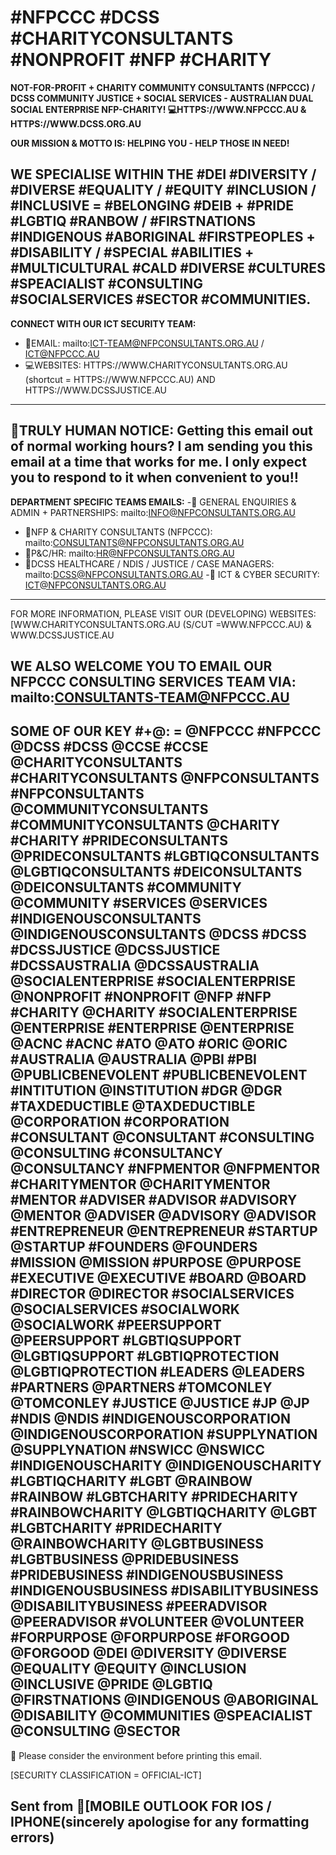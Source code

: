# #NFPCCC #DCSS #CHARITYCONSULTANTS #NONPROFIT #NFP #CHARITY

**NOT-FOR-PROFIT + CHARITY COMMUNITY CONSULTANTS (NFPCCC) / DCSS COMMUNITY JUSTICE + SOCIAL SERVICES - AUSTRALIAN DUAL SOCIAL ENTERPRISE NFP-CHARITY! 
💻HTTPS://WWW.NFPCCC.AU & HTTPS://WWW.DCSS.ORG.AU**

**OUR MISSION & MOTTO IS: HELPING YOU - HELP THOSE IN NEED!**

**WE SPECIALISE WITHIN THE #DEI #DIVERSITY / #DIVERSE #EQUALITY / #EQUITY #INCLUSION / #INCLUSIVE = #BELONGING #DEIB + #PRIDE #LGBTIQ #RANBOW / #FIRSTNATIONS #INDIGENOUS #ABORIGINAL #FIRSTPEOPLES + #DISABILITY / #SPECIAL #ABILITIES + #MULTICULTURAL #CALD #DIVERSE #CULTURES #SPEACIALIST #CONSULTING #SOCIALSERVICES #SECTOR #COMMUNITIES**. 
---------------------
**CONNECT WITH OUR ICT SECURITY TEAM:**
- 📧EMAIL: mailto:ICT-TEAM@NFPCONSULTANTS.ORG.AU / ICT@NFPCCC.AU
- 💻WEBSITES: HTTPS://WWW.CHARITYCONSULTANTS.ORG.AU (shortcut = HTTPS://WWW.NFPCCC.AU) AND HTTPS://WWW.DCSSJUSTICE.AU
---------------------
🔔TRULY HUMAN NOTICE: ​Getting this email out of normal working hours? I am sending you this email at a time that works for me. I only expect you to respond to it when convenient to you‼️
---------------------
**DEPARTMENT SPECIFIC TEAMS EMAILS:** 
-📧 GENERAL ENQUIRIES & ADMIN + PARTNERSHIPS: mailto:INFO@NFPCONSULTANTS.ORG.AU
- 📧NFP & CHARITY CONSULTANTS (NFPCCC): mailto:CONSULTANTS@NFPCONSULTANTS.ORG.AU
- 📧P&C/HR: mailto:HR@NFPCONSULTANTS.ORG.AU
- 📧DCSS HEALTHCARE / NDIS / JUSTICE / CASE MANAGERS: mailto:DCSS@NFPCONSULTANTS.ORG.AU
-📧 ICT & CYBER SECURITY: ICT@NFPCONSULTANTS.ORG.AU
---------------------
FOR MORE INFORMATION, PLEASE VISIT OUR (DEVELOPING) WEBSITES: 
[WWW.CHARITYCONSULTANTS.ORG.AU (S/CUT =WWW.NFPCCC.AU) & WWW.DCSSJUSTICE.AU

WE ALSO WELCOME YOU TO EMAIL OUR NFPCCC CONSULTING SERVICES TEAM VIA: mailto:CONSULTANTS-TEAM@NFPCCC.AU
---------------------
SOME OF OUR KEY #+@: = @NFPCCC #NFPCCC @DCSS #DCSS @CCSE #CCSE @CHARITYCONSULTANTS #CHARITYCONSULTANTS @NFPCONSULTANTS #NFPCONSULTANTS @COMMUNITYCONSULTANTS #COMMUNITYCONSULTANTS @CHARITY #CHARITY #PRIDECONSULTANTS @PRIDECONSULTANTS #LGBTIQCONSULTANTS @LGBTIQCONSULTANTS #DEICONSULTANTS @DEICONSULTANTS #COMMUNITY @COMMUNITY #SERVICES @SERVICES #INDIGENOUSCONSULTANTS @INDIGENOUSCONSULTANTS @DCSS #DCSS #DCSSJUSTICE @DCSSJUSTICE #DCSSAUSTRALIA @DCSSAUSTRALIA @SOCIALENTERPRISE #SOCIALENTERPRISE @NONPROFIT #NONPROFIT @NFP #NFP #CHARITY @CHARITY #SOCIALENTERPRISE @ENTERPRISE #ENTERPRISE @ENTERPRISE @ACNC #ACNC #ATO @ATO #ORIC @ORIC #AUSTRALIA @AUSTRALIA  @PBI #PBI @PUBLICBENEVOLENT #PUBLICBENEVOLENT #INTITUTION @INSTITUTION #DGR @DGR #TAXDEDUCTIBLE @TAXDEDUCTIBLE @CORPORATION #CORPORATION #CONSULTANT @CONSULTANT #CONSULTING @CONSULTING #CONSULTANCY @CONSULTANCY #NFPMENTOR @NFPMENTOR #CHARITYMENTOR @CHARITYMENTOR #MENTOR #ADVISER #ADVISOR #ADVISORY @MENTOR @ADVISER @ADVISORY @ADVISOR #ENTREPRENEUR @ENTREPRENEUR #STARTUP @STARTUP #FOUNDERS @FOUNDERS #MISSION @MISSION #PURPOSE @PURPOSE #EXECUTIVE @EXECUTIVE #BOARD @BOARD #DIRECTOR @DIRECTOR #SOCIALSERVICES @SOCIALSERVICES #SOCIALWORK @SOCIALWORK #PEERSUPPORT @PEERSUPPORT #LGBTIQSUPPORT @LGBTIQSUPPORT #LGBTIQPROTECTION @LGBTIQPROTECTION #LEADERS @LEADERS #PARTNERS @PARTNERS #TOMCONLEY @TOMCONLEY #JUSTICE @JUSTICE #JP @JP #NDIS @NDIS #INDIGENOUSCORPORATION @INDIGENOUSCORPORATION #SUPPLYNATION @SUPPLYNATION #NSWICC @NSWICC #INDIGENOUSCHARITY @INDIGENOUSCHARITY #LGBTIQCHARITY #LGBT @RAINBOW #RAINBOW #LGBTCHARITY #PRIDECHARITY #RAINBOWCHARITY @LGBTIQCHARITY @LGBT #LGBTCHARITY #PRIDECHARITY @RAINBOWCHARITY @LGBTBUSINESS #LGBTBUSINESS @PRIDEBUSINESS #PRIDEBUSINESS #INDIGENOUSBUSINESS #INDIGENOUSBUSINESS #DISABILITYBUSINESS @DISABILITYBUSINESS #PEERADVISOR @PEERADVISOR #VOLUNTEER @VOLUNTEER #FORPURPOSE @FORPURPOSE #FORGOOD @FORGOOD @DEI @DIVERSITY @DIVERSE @EQUALITY @EQUITY @INCLUSION @INCLUSIVE @PRIDE @LGBTIQ @FIRSTNATIONS @INDIGENOUS @ABORIGINAL @DISABILITY @COMMUNITIES @SPEACIALIST @CONSULTING @SECTOR
---------------------
🌿 Please consider the environment before printing this email. 

[SECURITY CLASSIFICATION = OFFICIAL-ICT]

Sent from 📲[MOBILE OUTLOOK FOR IOS / IPHONE(sincerely apologise for any formatting errors) 
-------------------------------
